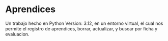 # Aprendices
Un trabajo hecho en Python Version: 3.12, en un entorno virtual, el cual nos permite el registro de aprendices, borrar, actualizar, y buscar por ficha y evaluacion.
